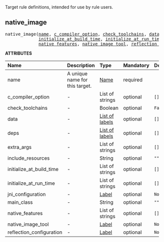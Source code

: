 <!-- Generated with Stardoc: http://skydoc.bazel.build -->

Target rule definitions, intended for use by rule users.

<a id="native_image"></a>

## native_image

<pre>
native_image(<a href="#native_image-name">name</a>, <a href="#native_image-c_compiler_option">c_compiler_option</a>, <a href="#native_image-check_toolchains">check_toolchains</a>, <a href="#native_image-data">data</a>, <a href="#native_image-deps">deps</a>, <a href="#native_image-extra_args">extra_args</a>, <a href="#native_image-include_resources">include_resources</a>,
             <a href="#native_image-initialize_at_build_time">initialize_at_build_time</a>, <a href="#native_image-initialize_at_run_time">initialize_at_run_time</a>, <a href="#native_image-jni_configuration">jni_configuration</a>, <a href="#native_image-main_class">main_class</a>,
             <a href="#native_image-native_features">native_features</a>, <a href="#native_image-native_image_tool">native_image_tool</a>, <a href="#native_image-reflection_configuration">reflection_configuration</a>)
</pre>



**ATTRIBUTES**


| Name  | Description | Type | Mandatory | Default |
| :------------- | :------------- | :------------- | :------------- | :------------- |
| <a id="native_image-name"></a>name |  A unique name for this target.   | <a href="https://bazel.build/concepts/labels#target-names">Name</a> | required |  |
| <a id="native_image-c_compiler_option"></a>c_compiler_option |  -   | List of strings | optional | <code>[]</code> |
| <a id="native_image-check_toolchains"></a>check_toolchains |  -   | Boolean | optional | <code>False</code> |
| <a id="native_image-data"></a>data |  -   | <a href="https://bazel.build/concepts/labels">List of labels</a> | optional | <code>[]</code> |
| <a id="native_image-deps"></a>deps |  -   | <a href="https://bazel.build/concepts/labels">List of labels</a> | optional | <code>[]</code> |
| <a id="native_image-extra_args"></a>extra_args |  -   | List of strings | optional | <code>[]</code> |
| <a id="native_image-include_resources"></a>include_resources |  -   | String | optional | <code>""</code> |
| <a id="native_image-initialize_at_build_time"></a>initialize_at_build_time |  -   | List of strings | optional | <code>[]</code> |
| <a id="native_image-initialize_at_run_time"></a>initialize_at_run_time |  -   | List of strings | optional | <code>[]</code> |
| <a id="native_image-jni_configuration"></a>jni_configuration |  -   | <a href="https://bazel.build/concepts/labels">Label</a> | optional | <code>None</code> |
| <a id="native_image-main_class"></a>main_class |  -   | String | optional | <code>""</code> |
| <a id="native_image-native_features"></a>native_features |  -   | List of strings | optional | <code>[]</code> |
| <a id="native_image-native_image_tool"></a>native_image_tool |  -   | <a href="https://bazel.build/concepts/labels">Label</a> | optional | <code>None</code> |
| <a id="native_image-reflection_configuration"></a>reflection_configuration |  -   | <a href="https://bazel.build/concepts/labels">Label</a> | optional | <code>None</code> |


